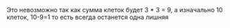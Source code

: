 Это невозможно так как сумма клеток будет 3 * 3 = 9, а изначально 10 клеток, 10-9=1 то есть всегда останется одна лишняя
